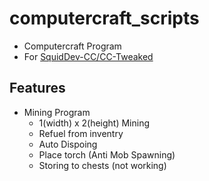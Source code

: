 # computercraft_scripts

- Computercraft Program
- For [SquidDev-CC/CC-Tweaked](SquidDev-CC/CC-Tweaked)

## Features

- Mining Program
  - 1(width) x 2(height) Mining
  - Refuel from inventry
  - Auto Dispoing
  - Place torch (Anti Mob Spawning)
  - Storing to chests (not working)
  
